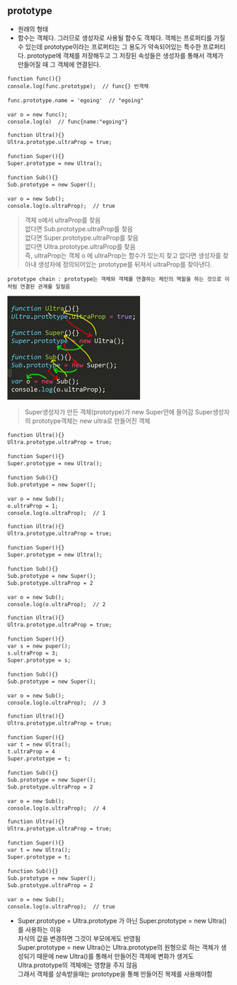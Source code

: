 ## prototype
- 원래의 형태
- 함수는 객체다. 그러므로 생성자로 사용될 함수도 객체다. 객체는 프로퍼티를 가질 수 있는데 prototype이라는 프로퍼티는 그 용도가 약속되어있는 특수한 프로퍼티다. prototype에 객체를 저장해두고 그 저장된 속성들은 생성자를 통해서 객체가 만들어질 때 그 객체에 연결된다.
```
function func(){}
console.log(func.prototype);  // func{} 빈객체

func.prototype.name = 'egoing'  // "egoing"

var o = new func();
console.log(o)  // func{name:"egoing"}
```

```
function Ultra(){}
Ultra.prototype.ultraProp = true;
 
function Super(){}
Super.prototype = new Ultra();
 
function Sub(){}
Sub.prototype = new Super();
 
var o = new Sub();
console.log(o.ultraProp);  // true
```
> 객체 o에서 ultraProp를 찾음<br/>없다면 Sub.prototype.ultraProp를 찾음<br/>없다면 Super.prototype.ultraProp를 찾음<br/>없다면 Ultra.prototype.ultraProp를 찾음<br/>즉, ultraProp는 객체 o 에 ultraProp는 함수가 있는지 찾고 없다면 생성자를 찾아내 생성자에 정의되어있는 prototype를 뒤져서 ultraProp를 찾아낸다.

`prototype chain : prototype는 객체와 객체를 연결하는 체인의 역할을 하는 것으로 이처럼 연결된 관계를 일컬음`


![이미지](images/js35.png)

> Super생성자가 만든 객체(prototype)가 new Super안에 들어감 Super생성자의 prototype객체는 new ultra로 만들어진 객체


```
function Ultra(){}
Ultra.prototype.ultraProp = true;
 
function Super(){}
Super.prototype = new Ultra();
 
function Sub(){}
Sub.prototype = new Super();
 
var o = new Sub();
o.ultraProp = 1;
console.log(o.ultraProp);  // 1
```
```
function Ultra(){}
Ultra.prototype.ultraProp = true;
 
function Super(){}
Super.prototype = new Ultra();
 
function Sub(){}
Sub.prototype = new Super();
Sub.prototype.ultraProp = 2 

var o = new Sub();
console.log(o.ultraProp);  // 2
```
```
function Ultra(){}
Ultra.prototype.ultraProp = true;
 
function Super(){}
var s = new puper();
s.ultraProp = 3;
Super.prototype = s;
 
function Sub(){}
Sub.prototype = new Super();

var o = new Sub();
console.log(o.ultraProp);  // 3
```
```
function Ultra(){}
Ultra.prototype.ultraProp = true;
 
function Super(){}
var t = new Ultra();
t.ultraProp = 4
Super.prototype = t;
 
function Sub(){}
Sub.prototype = new Super();
Sub.prototype.ultraProp = 2 

var o = new Sub();
console.log(o.ultraProp);  // 4
```
```
function Ultra(){}
Ultra.prototype.ultraProp = true;
 
function Super(){}
var t = new Ultra();
Super.prototype = t;
 
function Sub(){}
Sub.prototype = new Super();
Sub.prototype.ultraProp = 2 

var o = new Sub();
console.log(o.ultraProp);  // true
```
- Super.prototype = Ultra.prototype 가 아닌 Super.prototype = new Ultra() 를 사용하는 이유<br>자식의 값을 변경하면 그것이 부모에게도 반영됨<br/>Super.prototype = new Ultra()는 Ultra.prototype의 원형으로 하는 객체가 생성되기 때문에 new Ultra()를 통해서 만들어진 객체에 변화가 생겨도 Ultra.prototype의 객체에는 영향을 주지 않음<br/>그래서 객체를 상속받을때는 prototype을 통해 만들어진 복제를 사용해야함
